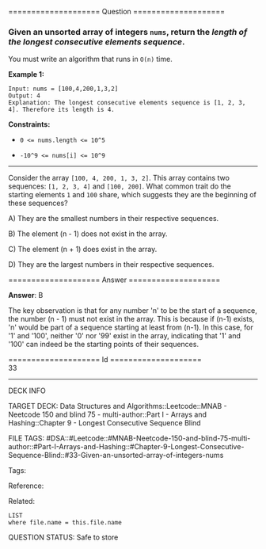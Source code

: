==================== Question ====================  

### Given an unsorted array of integers `nums`, return the _length of the longest consecutive elements sequence_.

You must write an algorithm that runs in `O(n)` time.

**Example 1:**

<!-- codeblock-start -->
<pre><code>Input: nums = [100,4,200,1,3,2]
Output: 4
Explanation: The longest consecutive elements sequence is [1, 2, 3, 4]. Therefore its length is 4.
</code></pre>
<!-- codeblock-end -->

**Constraints:**

- `0 <= nums.length <= 10^5`

- `-10^9 <= nums[i] <= 10^9`

---

Consider the array `[100, 4, 200, 1, 3, 2]`. This array contains two sequences: `[1, 2, 3, 4]` and `[100, 200]`. What common trait do the starting elements `1` and `100` share, which suggests they are the beginning of these sequences?

A) They are the smallest numbers in their respective sequences.

B) The element (n - 1) does not exist in the array.

C) The element (n + 1) does exist in the array.

D) They are the largest numbers in their respective sequences.  

==================== Answer ====================  

**Answer**: B

The key observation is that for any number 'n' to be the start of a sequence, the number (n - 1) must not exist in the array. This is because if (n-1) exists, 'n' would be part of a sequence starting at least from (n-1). In this case, for '1' and '100', neither '0' nor '99' exist in the array, indicating that '1' and '100' can indeed be the starting points of their sequences.

==================== Id ====================  
33

---

DECK INFO

TARGET DECK: Data Structures and Algorithms::Leetcode::MNAB - Neetcode 150 and blind 75 - multi-author::Part I - Arrays and Hashing::Chapter 9 - Longest Consecutive Sequence Blind

FILE TAGS: #DSA::#Leetcode::#MNAB-Neetcode-150-and-blind-75-multi-author::#Part-I-Arrays-and-Hashing::#Chapter-9-Longest-Consecutive-Sequence-Blind::#33-Given-an-unsorted-array-of-integers-nums

Tags:

Reference:

Related:

```dataview
LIST
where file.name = this.file.name
```
QUESTION STATUS: Safe to store
